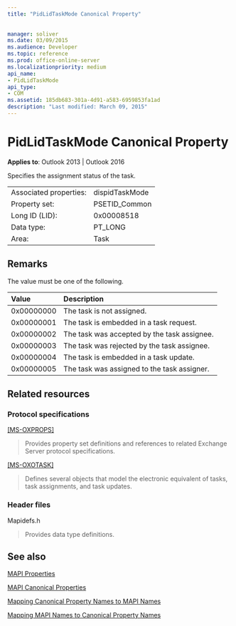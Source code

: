 ```yaml
---
title: "PidLidTaskMode Canonical Property"
 
 
manager: soliver
ms.date: 03/09/2015
ms.audience: Developer
ms.topic: reference
ms.prod: office-online-server
ms.localizationpriority: medium
api_name:
- PidLidTaskMode
api_type:
- COM
ms.assetid: 185db683-301a-4d91-a583-6959853fa1ad
description: "Last modified: March 09, 2015"
---
```


# PidLidTaskMode Canonical Property

  
  
**Applies to**: Outlook 2013 | Outlook 2016 
  
Specifies the assignment status of the task.
  
|||
|:-----|:-----|
|Associated properties:  <br/> |dispidTaskMode  <br/> |
|Property set:  <br/> |PSETID_Common  <br/> |
|Long ID (LID):  <br/> |0x00008518  <br/> |
|Data type:  <br/> |PT_LONG  <br/> |
|Area:  <br/> |Task  <br/> |
   
## Remarks

The value must be one of the following.
  
|**Value**|**Description**|
|:-----|:-----|
|0x00000000  <br/> |The task is not assigned. |
|0x00000001  <br/> |The task is embedded in a task request. |
|0x00000002  <br/> |The task was accepted by the task assignee. |
|0x00000003  <br/> |The task was rejected by the task assignee. |
|0x00000004  <br/> |The task is embedded in a task update. |
|0x00000005  <br/> |The task was assigned to the task assigner. |
   
## Related resources

### Protocol specifications

[[MS-OXPROPS]](https://msdn.microsoft.com/library/f6ab1613-aefe-447d-a49c-18217230b148%28Office.15%29.aspx)
  
> Provides property set definitions and references to related Exchange Server protocol specifications.
    
[[MS-OXOTASK]](https://msdn.microsoft.com/library/55600ec0-6195-4730-8436-59c7931ef27e%28Office.15%29.aspx)
  
> Defines several objects that model the electronic equivalent of tasks, task assignments, and task updates.
    
### Header files

Mapidefs.h
  
> Provides data type definitions.
    
## See also



[MAPI Properties](mapi-properties.md)
  
[MAPI Canonical Properties](mapi-canonical-properties.md)
  
[Mapping Canonical Property Names to MAPI Names](mapping-canonical-property-names-to-mapi-names.md)
  
[Mapping MAPI Names to Canonical Property Names](mapping-mapi-names-to-canonical-property-names.md)

